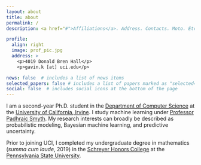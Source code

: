 ```yaml
---
layout: about
title: about
permalink: /
description: <a href="#">Affiliations</a>. Address. Contacts. Moto. Etc.

profile:
  align: right
  image: prof_pic.jpg
  address: >
    <p>4019 Donald Bren Hall</p>
    <p>gavin.k [at] uci.edu</p>

news: false  # includes a list of news items
selected_papers: false # includes a list of papers marked as "selected={true}"
social: false  # includes social icons at the bottom of the page
---
```


I am a second-year Ph.D. student in the [Department of Computer Science](http://ics.uci.edu) at the [University of California, Irvine](http://uci.edu). I study machine learning under [Professor Padhraic Smyth](http://ics.uci.edu/~smyth/). My research interests can broadly be described as probabilistic modeling, Bayesian machine learning, and predictive uncertainty. 

Prior to joining UCI, I completed my undergraduate degree in mathematics (*summa cum laude*, 2019) in the [Schreyer Honors College](http://shc.psu.edu) at the [Pennsylvania State University](http://psu.edu).

